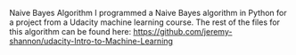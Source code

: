 Naive Bayes Algorithm
I programmed a Naive Bayes algorithm in Python for a project from a Udacity machine learning course.
The rest of the files for this algorithm can be found here: https://github.com/jeremy-shannon/udacity-Intro-to-Machine-Learning

